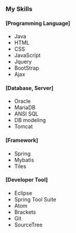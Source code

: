 
### My Skills

#### [Programming Language]
* Java
* HTML
* CSS
* JavaScript
* Jquery
* BootStrap
* Ajax

#### [Database, Server]
* Oracle
* MariaDB
* ANSI SQL
* DB modeling
* Tomcat

#### [Framework]
* Spring
* Mybatis
* Tiles

#### [Developer Tool]
* Eclipse
* Spring Tool Suite
* Atom
* Brackets
* Git
* SourceTree


